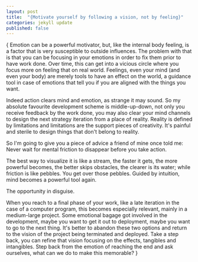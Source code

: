 ```yaml
---
layout: post
title:  "{Motivate yourself by following a vision, not by feeling}"
categories: jekyll update
published: false
---
```

{
Emotion can be a powerful motivator, but, like the internal body feeling, is a factor that is very susceptible to outside influences. The problem with that is that you can be focusing in your emotions in order to fix them prior to have work done. Over time, this can get into a vicious circle where you focus more on feeling that on real world. Feelings, even your mind (and even your body) are merely tools to have an effect on the world, a guidance tool in case of emotions that tell you if you are aligned with the things you want.

Indeed action clears mind and emotion, as strange it may sound. So my absolute favourite development scheme is middle-up-down, not only you receive feedback by the work done, you may also clear your mind channels to design the next strategy iteration from a place of reality. Reality is defined by limitations and limitations are the support pieces of creativity. It's painful and sterile to design things that don't belong to reality.

So I'm going to give you a piece of advice a friend of mine once told me: Never wait for mental friction to disappear before you take action.

The best way to visualize it is like a stream, the faster it gets, the more powerful becomes, the better skips obstacles, the clearer is its water; while friction is like pebbles. You get over those pebbles. Guided by intuition, mind becomes a powerful tool again.

The opportunity in disguise.

When you reach to a final phase of your work, like a late iteration in the case of a computer program, this becomes especially relevant, mainly in a medium-large project. Some emotional bagage got involved in the development, maybe you want to get it out to deployment, maybe you want to go to the next thing. It's better to abandon these two options and return to the vision of the project being terminated and deployed. Take a step back, you can refine that vision focusing on the effects, tangibles and intangibles. Step back from the emotion of reaching the end and ask ourselves, what can we do to make this memorable?
}